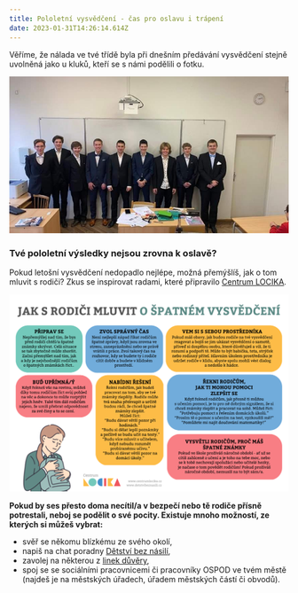 ```yaml
---
title: Pololetní vysvědčení - čas pro oslavu i trápení
date: 2023-01-31T14:26:14.614Z
---
```

Věříme, že nálada ve tvé třídě byla při dnešním předávání vysvědčení stejně uvolněná jako u kluků, kteří se s námi podělili o fotku.

![](vysvedceni.jpg "Slavnostní předávání vysvědčení na jednom z brněnských gymnázií.")

### Tvé pololetní výsledky nejsou zrovna k oslavě? 

Pokud letošní vysvědčení nedopadlo nejlépe, možná přemýšlíš, jak o tom mluvit s rodiči? Zkus se inspirovat radami, které připravilo [Centrum LOCIKA](https://www.centrumlocika.cz/).

![](locika-vysvedceni.png "zdroj: Facebook LOCIKA - centrum pro děti ohrožené domácím násilím")

**Pokud by ses přesto doma necítil/a v bezpečí nebo tě rodiče přísně potrestali, neboj se podělit o své pocity. Existuje mnoho možností, ze kterých si můžeš vybrat:** 

* svěř se někomu blízkému ze svého okolí,
* napiš na chat poradny [Dětství bez násilí](https://www.detstvibeznasili.cz/jsem-dite-nebo-teenager), 
* zavolej na některou z [linek důvěry](https://deti.ochrance.cz/pomoc/linky/),
* spoj se se sociálními pracovnicemi či pracovníky OSPOD ve tvém městě (najdeš je na městských úřadech, úřadem městských částí či obvodů).
